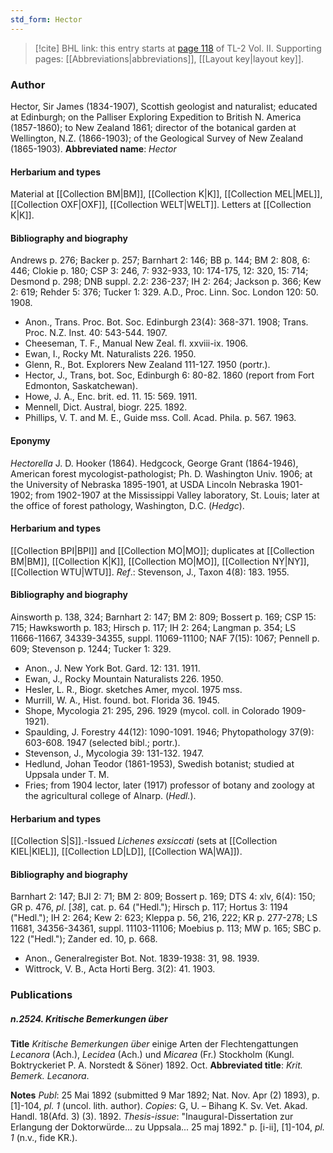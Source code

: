 ```yaml
---
std_form: Hector
---
```


> [!cite] BHL link: this entry starts at [page 118](https://www.biodiversitylibrary.org/page/33068360) of TL-2 Vol. II.
> Supporting pages: [[Abbreviations|abbreviations]], [[Layout key|layout key]].

### Author

Hector, Sir James (1834-1907), Scottish geologist and naturalist; educated at Edinburgh; on the Palliser Exploring Expedition to British N. America (1857-1860); to New Zealand 1861; director of the botanical garden at Wellington, N.Z. (1866-1903); of the Geological Survey of New Zealand (1865-1903). 
**Abbreviated name**: *Hector*

#### Herbarium and types

Material at [[Collection BM|BM]], [[Collection K|K]], [[Collection MEL|MEL]], [[Collection OXF|OXF]], [[Collection WELT|WELT]]. Letters at [[Collection K|K]].

#### Bibliography and biography

Andrews p. 276; Backer p. 257; Barnhart 2: 146; BB p. 144; BM 2: 808, 6: 446; Clokie p. 180; CSP 3: 246, 7: 932-933, 10: 174-175, 12: 320, 15: 714; Desmond p. 298; DNB suppl. 2.2: 236-237; IH 2: 264; Jackson p. 366; Kew 2: 619; Rehder 5: 376; Tucker 1: 329. A.D., Proc. Linn. Soc. London 120: 50. 1908.
- Anon., Trans. Proc. Bot. Soc. Edinburgh 23(4): 368-371. 1908; Trans. Proc. N.Z. Inst. 40: 543-544. 1907.
- Cheeseman, T. F., Manual New Zeal. fl. xxviii-ix. 1906.
- Ewan, I., Rocky Mt. Naturalists 226. 1950.
- Glenn, R., Bot. Explorers New Zealand 111-127. 1950 (portr.).
- Hector, J., Trans, bot. Soc, Edinburgh 6: 80-82. 1860 (report from Fort Edmonton, Saskatchewan).
- Howe, J. A., Enc. brit. ed. 11. 15: 569. 1911.
- Mennell, Dict. Austral, biogr. 225. 1892.
- Phillips, V. T. and M. E., Guide mss. Coll. Acad. Phila. p. 567. 1963.

#### Eponymy

*Hectorella* J. D. Hooker (1864).
Hedgcock, George Grant (1864-1946), American forest mycologist-pathologist; Ph. D. Washington Univ. 1906; at the University of Nebraska 1895-1901, at USDA Lincoln Nebraska 1901-1902; from 1902-1907 at the Mississippi Valley laboratory, St. Louis; later at the office of forest pathology, Washington, D.C. (*Hedgc*).

#### Herbarium and types

[[Collection BPI|BPI]] and [[Collection MO|MO]]; duplicates at [[Collection BM|BM]], [[Collection K|K]], [[Collection MO|MO]], [[Collection NY|NY]], [[Collection WTU|WTU]].
*Ref*.: Stevenson, J., Taxon 4(8): 183. 1955.

#### Bibliography and biography

Ainsworth p. 138, 324; Barnhart 2: 147; BM 2: 809; Bossert p. 169; CSP 15: 715; Hawksworth p. 183; Hirsch p. 117; IH 2: 264; Langman p. 354; LS 11666-11667, 34339-34355, suppl. 11069-11100; NAF 7(15): 1067; Pennell p. 609; Stevenson p. 1244; Tucker 1: 329.
- Anon., J. New York Bot. Gard. 12: 131. 1911.
- Ewan, J., Rocky Mountain Naturalists 226. 1950.
- Hesler, L. R., Biogr. sketches Amer, mycol. 1975 mss.
- Murrill, W. A., Hist. found. bot. Florida 36. 1945.
- Shope, Mycologia 21: 295, 296. 1929 (mycol. coll. in Colorado 1909-1921).
- Spaulding, J. Forestry 44(12): 1090-1091. 1946; Phytopathology 37(9): 603-608. 1947 (selected bibl.; portr.).
- Stevenson, J., Mycologia 39: 131-132. 1947.
- Hedlund, Johan Teodor (1861-1953), Swedish botanist; studied at Uppsala under T. M.
- Fries; from 1904 lector, later (1917) professor of botany and zoology at the agricultural college of Alnarp. (*Hedl.*).

#### Herbarium and types

[[Collection S|S]].-Issued *Lichenes exsiccati* (sets at [[Collection KIEL|KIEL]], [[Collection LD|LD]], [[Collection WA|WA]]).

#### Bibliography and biography

Barnhart 2: 147; BJI 2: 71; BM 2: 809; Bossert p. 169; DTS 4: xlv, 6(4): 150; GR p. 476, *pl*. \[*38*\], cat. p. 64 ("Hedl."); Hirsch p. 117; Hortus 3: 1194 ("Hedl."); IH 2: 264; Kew 2: 623; Kleppa p. 56, 216, 222; KR p. 277-278; LS 11681, 34356-34361, suppl. 11103-11106; Moebius p. 113; MW p. 165; SBC p. 122 ("Hedl."); Zander ed. 10, p. 668.
- Anon., Generalregister Bot. Not. 1839-1938: 31, 98. 1939.
- Wittrock, V. B., Acta Horti Berg. 3(2): 41. 1903.

### Publications

##### n.2524. Kritische Bemerkungen über

**Title**
*Kritische Bemerkungen über* einige Arten der Flechtengattungen *Lecanora* (Ach.), *Lecidea* (Ach.) und *Micarea* (Fr.) Stockholm (Kungl. Boktryckeriet P. A. Norstedt & Söner) 1892. Oct.
**Abbreviated title**: *Krit. Bemerk. Lecanora*.

**Notes**
*Publ*: 25 Mai 1892 (submitted 9 Mar 1892; Nat. Nov. Apr (2) 1893), p. \[1\]-104, *pl. 1* (uncol.
lith. author). *Copies*: G, U. – Bihang K. Sv. Vet. Akad. Handl. 18(Afd. 3) (3). 1892.
*Thesis-issue*: "Inaugural-Dissertation zur Erlangung der Doktorwürde... zu Uppsala...
25 maj 1892." p. \[i-ii\], \[1\]-104, *pl. 1* (n.v., fide KR.).

